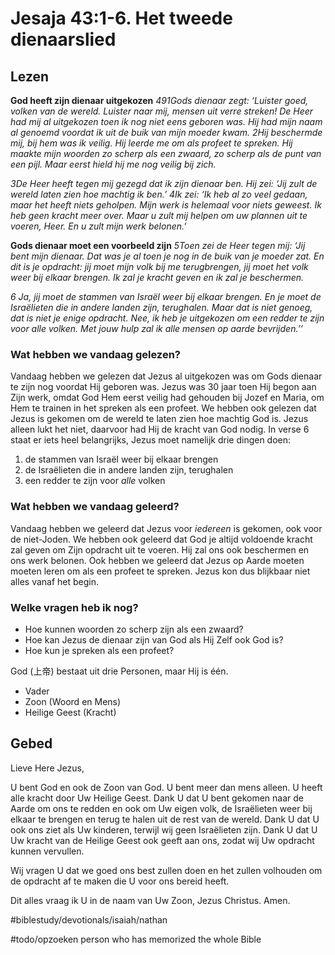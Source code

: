 # Jesaja 43:1-6. Het tweede dienaarslied
## Lezen
**God heeft zijn dienaar uitgekozen**
*491Gods dienaar zegt: ‘Luister goed, volken van de wereld. Luister naar mij, mensen uit verre streken! De Heer had mij al uitgekozen toen ik nog niet eens geboren was. Hij had mijn naam al genoemd voordat ik uit de buik van mijn moeder kwam. 2Hij beschermde mij, bij hem was ik veilig. Hij leerde me om als ​profeet​ te spreken. Hij maakte mijn woorden zo scherp als een ​zwaard, zo scherp als de punt van een ​pijl. Maar eerst hield hij me nog veilig bij zich.*

*3De Heer heeft tegen mij gezegd dat ik zijn dienaar ben. Hij zei: ‘Jij zult de wereld laten zien hoe machtig ik ben.’ 4Ik zei: ‘Ik heb al zo veel gedaan, maar het heeft niets geholpen. Mijn werk is helemaal voor niets geweest. Ik heb geen kracht meer over. Maar u zult mij helpen om uw plannen uit te voeren, Heer. En u zult mijn werk belonen.’*

**Gods dienaar moet een voorbeeld zijn**
*5Toen zei de Heer tegen mij: ‘Jij bent mijn dienaar. Dat was je al toen je nog in de buik van je moeder zat. En dit is je opdracht: jij moet mijn volk bij me terugbrengen, jij moet het volk weer bij elkaar brengen. Ik zal je kracht geven en ik zal je beschermen.*

*6 Ja, jij moet de stammen van Israël weer bij elkaar brengen. En je moet de Israëlieten die in andere landen zijn, terughalen. Maar dat is niet genoeg, dat is niet je enige opdracht. Nee, ik heb je uitgekozen om een redder te zijn voor alle volken. Met jouw hulp zal ik alle mensen op aarde bevrijden.’’*

### Wat hebben we vandaag gelezen? 
Vandaag hebben we gelezen dat Jezus al uitgekozen was om Gods dienaar te zijn nog voordat Hij geboren was. 
Jezus was 30 jaar toen Hij begon aan Zijn werk, omdat God Hem eerst veilig had gehouden bij Jozef en Maria, om Hem te trainen in het spreken als een profeet. 
We hebben ook gelezen dat Jezus is gekomen om de wereld te laten zien hoe machtig God is. Jezus alleen lukt het niet, daarvoor had Hij de kracht van God nodig. 
In verse 6 staat er iets heel belangrijks, Jezus moet namelijk drie dingen doen: 
1. de stammen van Israël weer bij elkaar brengen
2. de Israëlieten die in andere landen zijn, terughalen
3. een redder te zijn voor *alle* volken

### Wat hebben we vandaag geleerd? 
Vandaag hebben we geleerd dat Jezus voor *iedereen* is gekomen, ook voor de niet-Joden. We hebben ook geleerd dat God je altijd voldoende kracht zal geven om Zijn opdracht uit te voeren. Hij zal ons ook beschermen en ons werk belonen. 
Ook hebben we geleerd dat Jezus op Aarde moeten moeten leren om als een profeet te spreken. Jezus kon dus blijkbaar niet alles vanaf het begin. 

### Welke vragen heb ik nog? 
* Hoe kunnen woorden zo scherp zijn als een zwaard? 
* Hoe kan Jezus de dienaar zijn van God als Hij Zelf ook God is? 
* Hoe kun je spreken als een profeet? 

God (上帝) bestaat uit drie Personen, maar Hij is één. 
* Vader 
* Zoon (Woord en Mens)
* Heilige Geest (Kracht)

## Gebed
Lieve Here Jezus, 

U bent God en ook de Zoon van God. U bent meer dan mens alleen. U heeft alle kracht door Uw Heilige Geest. 
Dank U dat U bent gekomen naar de Aarde om ons te redden en ook om Uw eigen volk, de Israëlieten weer bij elkaar te brengen en terug te halen uit de rest van de wereld. 
Dank U dat U ook ons ziet als Uw kinderen, terwijl wij geen Israëlieten zijn. 
Dank U dat U Uw kracht van de Heilige Geest ook geeft aan ons, zodat wij Uw opdracht kunnen vervullen. 

Wij vragen U dat we goed ons best zullen doen en het zullen volhouden om de opdracht af te maken die U voor ons bereid heeft. 

Dit alles vraag ik U in de naam van Uw Zoon, Jezus Christus. 
Amen. 

#biblestudy/devotionals/isaiah/nathan


#todo/opzoeken  person who has memorized the whole Bible